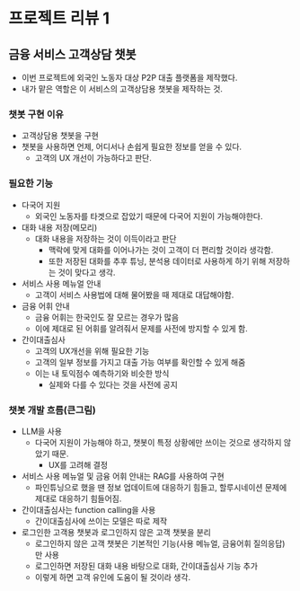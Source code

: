 # 프로젝트 리뷰 1

## 금융 서비스 고객상담 챗봇
- 이번 프로젝트에 외국인 노동자 대상 P2P 대출 플랫폼을 제작했다.
- 내가 맡은 역할은 이 서비스의 고객상담용 챗봇을 제작하는 것.

### 챗봇 구현 이유
- 고객상담용 챗봇을 구현
- 챗봇을 사용하면 언제, 어디서나 손쉽게 필요한 정보를 얻을 수 있다.
    - 고객의 UX 개선이 가능하다고 판단.


### 필요한 기능
- 다국어 지원
    - 외국인 노동자를 타겟으로 잡았기 때문에 다국어 지원이 가능해야한다.
- 대화 내용 저장(메모리)
    - 대화 내용을 저장하는 것이 이득이라고 판단
        - 맥락에 맞게 대화를 이어나가는 것이 고객이 더 편리할 것이라 생각함.
        - 또한 저장된 대화를 추후 튜닝, 분석용 데이터로 사용하게 하기 위해 저장하는 것이 맞다고 생각.
- 서비스 사용 메뉴얼 안내
    - 고객이 서비스 사용법에 대해 물어봤을 때 제대로 대답해야함.
- 금융 어휘 안내
    - 금융 어휘는 한국인도 잘 모르는 경우가 많음
    - 이에 제대로 된 어휘를 알려줘서 문제를 사전에 방지할 수 있게 함.
- 간이대출심사
    - 고객의 UX개선을 위해 필요한 기능
    - 고객의 일부 정보를 가지고 대출 가능 여부를 확인할 수 있게 해줌
    - 이는 내 토익점수 예측하기와 비슷한 방식
        - 실제와 다를 수 있다는 것을 사전에 공지



### 챗봇 개발 흐름(큰그림)
- LLM을 사용
    - 다국어 지원이 가능해야 하고, 챗봇이 특정 상황에만 쓰이는 것으로 생각하지 않았기 때문.
        - UX를 고려해 결정
- 서비스 사용 메뉴얼 및 금융 어휘 안내는 RAG를 사용하여 구현
    - 파인튜닝으로 했을 땐 정보 업데이트에 대응하기 힘들고, 할루시네이션 문제에 제대로 대응하기 힘들어짐.
- 간이대출심사는 function calling을 사용
    - 간이대출심사에 쓰이는 모델은 따로 제작
- 로그인한 고객용 챗봇과 로그인하지 않은 고객 챗봇을 분리
    - 로그인하지 않은 고객 챗봇은 기본적인 기능(사용 메뉴얼, 금융어휘 질의응답)만 사용
    - 로그인하면 저장된 대화 내용 바탕으로 대화, 간이대출심사 기능 추가
    - 이렇게 하면 고객 유인에 도움이 될 것이라 생각.
